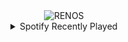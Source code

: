 <div align="center">
<picture>
    <source media="(prefers-color-scheme: dark)" srcset="https://i.ibb.co/1tFbzMW4/output-gif.gif">
    <source media="(prefers-color-scheme: light)" srcset="https://i.ibb.co/1tFbzMW4/output-gif.gif">
    <img alt="RENOS" src="https://i.ibb.co/1tFbzMW4/output-gif.gif">
</picture>
<details>
<summary>Spotify Recently Played</summary>
<img src="https://spotify-recently-played-readme.vercel.app/api?user=31d6d6zerc5ct6kck32na2ozsqf4&unique=1&width=400" alt="Spotify" />
</details>
</div>

<!-- Image deletion URL: https://ibb.co/rRDvd3rX/f10f1d919250460fab2317643519e5bf -->